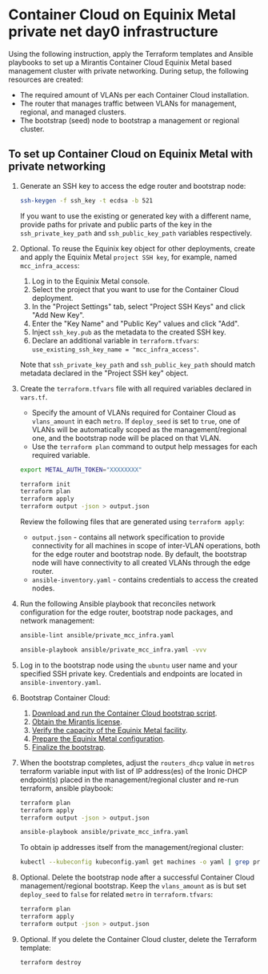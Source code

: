 # Container Cloud on Equinix Metal private net day0 infrastructure

Using the following instruction, apply the Terraform templates and Ansible
playbooks to set up a Mirantis Container Cloud Equinix Metal based
management cluster with private networking. During setup, the following
resources are created:

* The required amount of VLANs per each Container Cloud installation.
* The router that manages traffic between VLANs for management, regional,
  and managed clusters.
* The bootstrap (seed) node to bootstrap a management or regional cluster.

## To set up Container Cloud on Equinix Metal with private networking

1. Generate an SSH key to access the edge router and bootstrap node:

   ```bash
   ssh-keygen -f ssh_key -t ecdsa -b 521
   ```

   If you want to use the existing or generated key with a different name,
   provide paths for private and public parts of the key in the
   `ssh_private_key_path` and `ssh_public_key_path` variables respectively.

2. Optional. To reuse the Equinix key object for other deployments, create and
   apply the Equinix Metal `project SSH key`, for example,
   named `mcc_infra_access`:

   1. Log in to the Equinix Metal console.
   2. Select the project that you want to use for the Container Cloud deployment.
   3. In the "Project Settings" tab, select "Project SSH Keys"
      and click "Add New Key".
   4. Enter the "Key Name" and "Public Key" values and click "Add".
   5. Inject `ssh_key.pub` as the metadata to the created SSH key.
   6. Declare an additional variable in `terraform.tfvars`:
      `use_existing_ssh_key_name = "mcc_infra_access"`.

   Note that `ssh_private_key_path` and `ssh_public_key_path` should
   match metadata declared in the "Project SSH key" object.

3. Create the `terraform.tfvars` file with all required
   variables declared in `vars.tf`.

   * Specify the amount of VLANs required for Container Cloud as `vlans_amount`
     in each `metro`. If `deploy_seed` is set to `true`,
     one of VLANs will be automatically scoped as the management/regional one,
     and the bootstrap node will be placed on that VLAN.
   * Use the `terraform plan` command to output help messages for each required
     variable.

   ```bash
   export METAL_AUTH_TOKEN="XXXXXXXX"

   terraform init
   terraform plan
   terraform apply
   terraform output -json > output.json
   ```

   Review the following files that are generated using `terraform apply`:

   * `output.json` - contains all network specification to provide connectivity
     for all machines in scope of inter-VLAN operations, both for the edge
     router and bootstrap node. By default, the bootstrap node will have
     connectivity to all created VLANs through the edge router.
   * `ansible-inventory.yaml` - contains credentials to access the created nodes.

4. Run the following Ansible playbook that reconciles network configuration
   for the edge router, bootstrap node packages, and network management:

   ```bash
   ansible-lint ansible/private_mcc_infra.yaml

   ansible-playbook ansible/private_mcc_infra.yaml -vvv
   ```

5. Log in to the bootstrap node using the `ubuntu` user name and your specified
   SSH private key. Credentials and endpoints are located in
   `ansible-inventory.yaml`.

6. Bootstrap Container Cloud:

   1. [Download and run the Container Cloud bootstrap script](https://docs.mirantis.com/container-cloud/latest/qs-equinixv2/dwnld-bootstrap-script.html).
   2. [Obtain the Mirantis license](https://docs.mirantis.com/container-cloud/latest/qs-equinixv2/qs-equinixv2/obtain-license.html).
   3. [Verify the capacity of the Equinix Metal facility](https://docs.mirantis.com/container-cloud/latest/qs-equinixv2/qs-equinixv2/verify-capacity.html).
   4. [Prepare the Equinix Metal configuration](https://docs.mirantis.com/container-cloud/latest/qs-equinixv2/qs-equinixv2/conf-cluster-machines.html).
   5. [Finalize the bootstrap](https://docs.mirantis.com/container-cloud/latest/qs-equinixv2/qs-equinixv2/finalize-bootstrap.html).

7. When the bootstrap completes, adjust the `routers_dhcp` value
   in `metros` terraform variable input with list of IP address(es)
   of the Ironic DHCP endpoint(s) placed in the management/regional cluster
   and re-run terraform, ansible playbook:

   ```bash
   terraform plan
   terraform apply
   terraform output -json > output.json

   ansible-playbook ansible/private_mcc_infra.yaml
   ```

   To obtain ip addresses itself from the management/regional cluster:

   ```bash
   kubectl --kubeconfig kubeconfig.yaml get machines -o yaml | grep privateIp
   ```

8. Optional. Delete the bootstrap node after a successful Container Cloud
   management/regional bootstrap. Keep the `vlans_amount` as is
   but set `deploy_seed` to `false` for related `metro` in `terraform.tfvars`:

   ```bash
   terraform plan
   terraform apply
   terraform output -json > output.json
   ```

9. Optional. If you delete the Container Cloud cluster, delete the
   Terraform template:

   ```bash
   terraform destroy
   ```
